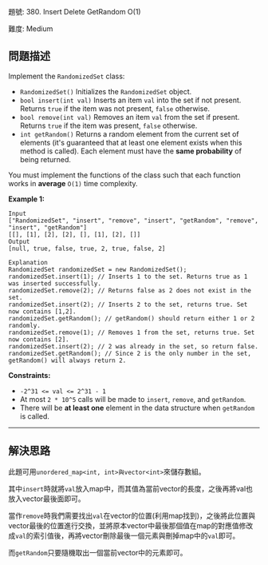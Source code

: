 題號: 380. Insert Delete GetRandom O(1)

難度: Medium

## 問題描述

Implement the `RandomizedSet` class:


- `RandomizedSet()` Initializes the `RandomizedSet` object.
- `bool insert(int val)` Inserts an item `val` into the set if not present. Returns `true` if the item was not present, `false` otherwise.
- `bool remove(int val)` Removes an item `val` from the set if present. Returns `true` if the item was present, `false` otherwise.
- `int getRandom()` Returns a random element from the current set of elements (it's guaranteed that at least one element exists when this method is called). Each element must have the **same probability** of being returned.

You must implement the functions of the class such that each function works in **average** `O(1)` time complexity.

**Example 1:**

```
Input
["RandomizedSet", "insert", "remove", "insert", "getRandom", "remove", "insert", "getRandom"]
[[], [1], [2], [2], [], [1], [2], []]
Output
[null, true, false, true, 2, true, false, 2]

Explanation
RandomizedSet randomizedSet = new RandomizedSet();
randomizedSet.insert(1); // Inserts 1 to the set. Returns true as 1 was inserted successfully.
randomizedSet.remove(2); // Returns false as 2 does not exist in the set.
randomizedSet.insert(2); // Inserts 2 to the set, returns true. Set now contains [1,2].
randomizedSet.getRandom(); // getRandom() should return either 1 or 2 randomly.
randomizedSet.remove(1); // Removes 1 from the set, returns true. Set now contains [2].
randomizedSet.insert(2); // 2 was already in the set, so return false.
randomizedSet.getRandom(); // Since 2 is the only number in the set, getRandom() will always return 2.
```

**Constraints:**

- `-2^31 <= val <= 2^31 - 1`
- At most `2 * 10^5` calls will be made to `insert`, `remove`, and `getRandom`.
- There will be **at least one** element in the data structure when `getRandom` is called.



---
## 解決思路

此題可用`unordered_map<int, int>與vector<int>`來儲存數組。

其中`insert`時就將`val`放入map中，而其值為當前vector的長度，之後再將val也放入vector最後面即可。

當作`remove`時我們需要找出`val`在vector的位置(利用map找到)，之後將此位置與vector最後的位置進行交換，並將原本vector中最後那個值在map的對應值修改成`val`的索引值後，再將vector刪除最後一個元素與刪掉map中的`val`即可。

而`getRandom`只要隨機取出一個當前vector中的元素即可。


